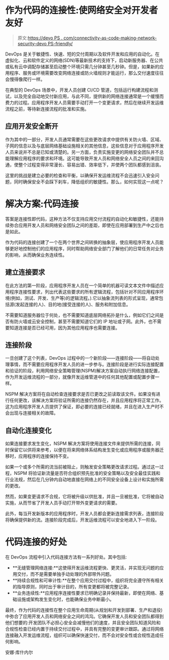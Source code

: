 # 作为代码的连接性:使网络安全对开发者友好

> 原文:[https://devo PS . com/connectivity-as-code-making-network-security-devo PS-friendly/](https://devops.com/connectivity-as-code-making-network-security-devops-friendly/)

DevOps 是关于敏捷性、快速、短的交付周期以及软件开发和应用的自动化。在虚拟化、云和软件定义的网络(SDN)等最新技术的支持下，启动新服务器、在公共或私有云中调配存储甚至启动整个环境只需几分钟甚至几秒钟。但是，如果新的应用程序、服务或环境需要改变网络连接或防火墙规则才能运行，那么交付速度往往会慢得像爬行一样。

在典型的 DevOps 场景中，开发人员创建 CI/CD 管道，包括运行构建流程和测试，以及完全自动地交付新应用，与此不同，提供新的网络连接通常是一个缓慢而费力的过程。应用程序开发人员需要手动打开一个变更请求，然后在继续开发运维流程之前，等待新连接流程的批准和实施。

## **应用开发安全断开**

作为其中的一部分，开发人员通常需要在这些更改请求中提供有关防火墙、区域、子网的信息以及与底层网络基础设施相关的其他信息，这些信息对于应用程序开发人员来说并不总是已知或清楚的。另一方面，负责实施变更的网络安全团队并不总能理解应用程序的要求和环境。这可能导致开发人员和网络安全人员之间的来回沟通，使整个过程变得非常漫长、容易出错、效率低下，并使两个团队都感到沮丧。

这里的挑战是建立必要的检查和平衡，以确保开发运维流程不会迅速引入安全问题，同时确保安全不会踩下刹车，降低组织的敏捷性。那么，如何实现这一点呢？

# **解决方案:代码连接**

答案是连接性即代码，这种方法不仅支持应用交付流程的自动化和敏捷性，还能持续弥合应用开发人员和网络安全团队之间的差距，即使在应用部署到生产中之后也是如此。

作为代码的连接创建了一个在两个世界之间转换的抽象层，使应用程序开发人员能够更好地控制他们的应用程序，同时帮助网络安全部门了解他们的日常任务对业务的影响，从而确保业务连续性。

## **建立连接要求**

在此方法的第一阶段，应用程序开发人员在一个简单的机器可读文本文件中描述应用程序连接性要求，列出代表这些要求的所有逻辑流程，包括针对不同应用程序环境(例如，测试、开发、生产等)的逻辑流程。).它以抽象流列表的形式呈现，通常包括源(发起连接的人)、目的地(接受连接的人)、服务和附加信息。

不需要知道服务器位于何处，也不需要知道底层网络拓扑是什么，例如它们之间是否有防火墙或云安全控制，甚至不需要知道它们的 IP 地址或子网。此外，也不需要知道连接是否已经可用，因为其他应用程序也需要连接。

## **连接阶段**

一旦创建了这个列表，DevOps 过程中的一个新阶段——连接阶段——将自动处理事情，而不需要应用程序开发人员的进一步参与。连接阶段是进行实际连接配置和验证的阶段，利用网络安全策略管理(NSPM)解决方案自动执行网络连接配置，作为开发运维流程的一部分，就像开发运维管道中的任何其他配置或配置步骤一样。

NSPM 解决方案将在自动检查连接要求是否已更改之前读取该文件。如果没有进行任何更改，该解决方案将验证所需的连接仍然存在，并且应用程序将正常工作。这为应用程序开发人员提供了保证，即必要的连接已经就绪，并且在进入生产时不会出现与连接相关的故障。

## **自动化连接变化**

如果连接要求发生变化，NSPM 解决方案将使用连接文件来提供所需的连接，同时保留它以供将来参考，以便在将来网络体系结构发生变化或应用程序或服务器迁移时，应用程序的连接保持不变。

如果一个或多个所需的流当前被阻止，则触发安全策略更改请求过程。通过这一过程，NSPM 将验证新流量是否符合组织预先批准的安全策略以及安全最佳实践和行业法规，然后在几分钟内自动地直接在网络上的不同安全设备上设计和实施所需的更改。

然而，如果变更请求不合规，它将被升级以供批准，并且一旦被批准，它将被自动实施，从而节省了开发人员手动打开带外变更请求的需要。

此外，每当开发新版本的应用程序时，开发人员都会更新连接需求列表，连接阶段将确保提供新的流。连接阶段完成后，开发运维流程可以安全地进入下一阶段。

# **代码连接的好处**

在 DevOps 流程中引入代码连接方法有一系列好处。其中包括:

*   **无缝管理网络连接:**这使得开发运维流程更快、更灵活，并实现无问题的应用交付，而不是需要单独手动处理的外部带外问题。
*   **持续合规性和可审计性:**在整个应用交付过程中，组织将完全遵守所有相关的指导原则，同时出于审计目的，所有变更都将被完整记录。
*   **业务连续性:**应用程序连接性要求已明确记录并保持最新，即使在网络、基础设施或架构发生变化时，也能确保业务中断最小。

最终，作为代码的连接性在整个应用生命周期(从规划和开发到部署、生产和退役)中弥合了应用开发人员和网络安全之间的鸿沟。它确保开发人员和安全团队都得到他们想要的:开发团队不必担心安全会减慢他们的速度，并且安全团队知道风险和合规性检查已经内置于持续交付过程中，并具有完整的变更审计跟踪。通过将网络连接融入开发运维流程，组织可以确保快速交付，而不会对安全性或合规性造成任何影响。

安娜·库什内尔